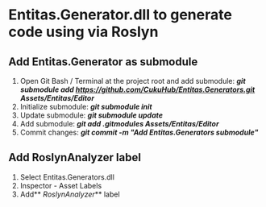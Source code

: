 # Entitas.Generator.dll to generate code using via Roslyn

## Add Entitas.Generator as submodule
1. Open Git Bash / Terminal at the project root and add submodule: **_git submodule add https://github.com/CukuHub/Entitas.Generators.git Assets/Entitas/Editor_**
2. Initialize submodule: **_git submodule init_**
3. Update submodule: **_git submodule update_**
4. Add submodule: **_git add .gitmodules Assets/Entitas/Editor_**
5. Commit changes: **_git commit -m "Add Entitas.Generators submodule"_**

## Add RoslynAnalyzer label
1. Select Entitas.Generators.dll
2. Inspector - Asset Labels
3. Add** _RoslynAnalyzer_** label
